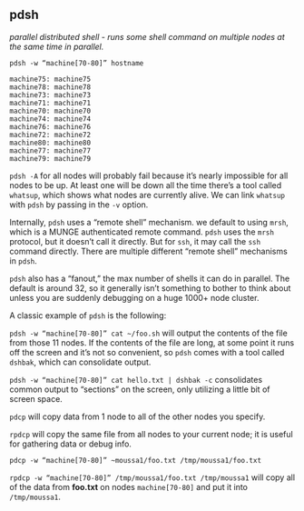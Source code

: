 ## pdsh

_parallel distributed shell - runs some shell command on multiple nodes at the same time in parallel._

```
pdsh -w “machine[70-80]” hostname

machine75: machine75
machine78: machine78
machine73: machine73
machine71: machine71
machine70: machine70
machine74: machine74
machine76: machine76
machine72: machine72
machine80: machine80
machine77: machine77
machine79: machine79
```

`pdsh -A` for all nodes will probably fail because it’s nearly impossible for all nodes to be up. At least one will be down all the time
there’s a tool called `whatsup`, which shows what nodes are currently alive. We can link `whatsup` with `pdsh` by passing in the `-v` option.

Internally, `pdsh` uses a “remote shell” mechanism. we default to using `mrsh`, which is a MUNGE authenticated remote command. `pdsh` uses the `mrsh` protocol, but it doesn’t call it directly. But for `ssh`, it may call the `ssh` command directly. There are multiple different “remote shell” mechanisms in `pdsh`.

`pdsh` also has a “fanout,” the max number of shells it can do in parallel. The default is around 32, so it generally isn’t something to bother to think about unless you are suddenly debugging on a huge 1000+ node cluster.

A classic example of `pdsh` is the following:

`pdsh -w “machine[70-80]” cat ~/foo.sh` will output the contents of the file from those 11 nodes. If the contents of the file are long, at some point it runs off the screen and it’s not so convenient, so `pdsh` comes with a tool called `dshbak`, which can consolidate output.

`pdsh -w “machine[70-80]” cat hello.txt | dshbak -c` consolidates common output to “sections” on the screen, only utilizing a little bit of screen space.

`pdcp` will copy data from 1 node to all of the other nodes you specify.

`rpdcp` will copy the same file from all nodes to your current node; it is useful for gathering data or debug info.

`pdcp -w “machine[70-80]” ~moussa1/foo.txt /tmp/moussa1/foo.txt`

`rpdcp -w “machine[70-80]” /tmp/moussa1/foo.txt /tmp/moussa1` will copy all of the data from **foo.txt** on nodes `machine[70-80]` and put it into `/tmp/moussa1`.
